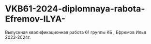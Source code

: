 # VKB61-2024-diplomnaya-rabota-Efremov-ILYA-
Выпускная квалификационная работа 61 группы КБ , Ефремов Илья 2023-2024г.

